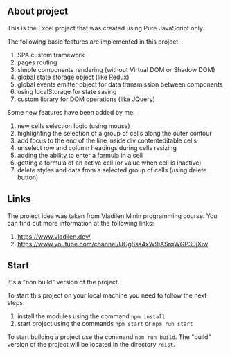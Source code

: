 ## About project
This is the Excel project that was created using Pure JavaScript only.

The following basic features are implemented in this project:
1. SPA custom framework
2. pages routing
3. simple components rendering (without Virtual DOM or Shadow DOM)
4. global state storage object (like Redux)
5. global events emitter object for data transmission between components
6. using localStorage for state saving
7. custom library for DOM operations (like JQuery)

Some new features have been added by me:
1. new cells selection logic (using mouse)
2. highlighting the selection of a group of cells along the outer contour
3. add focus to the end of the line inside div contenteditable cells
4. unselect row and column headings during cells resizing
5. adding the ability to enter a formula in a cell
6. getting a formula of an active cell (or value when cell is inactive)
7. delete styles and data from a selected group of cells (using delete button)

## Links
The project idea was taken from Vladilen Minin programming course.
You can find out more information at the following links:
1. https://www.vladilen.dev/
2. https://www.youtube.com/channel/UCg8ss4xW9jASrqWGP30jXiw

## Start
It's a "non build" version of the project.

To start this project on your local machine you need to follow the next steps:
1. install the modules using the command `npm install`
2. start project using the commands `npm start` or `npm run start`

To start building a project use the command `npm run build`.
The "build" version of the project will be located in the directory `/dist`.
